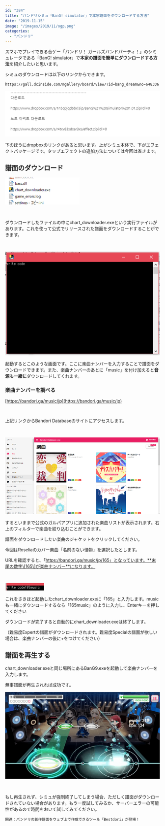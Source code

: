 ```yaml
---
id: "384"
title: "バンドリシミュ「BanG! simulator」で本家譜面をダウンロードする方法"
date: "2019-11-15"
image: "/images/2019/11/ogp.png"
categories: 
  - "バンドリ"
---
```


スマホでプレイできる音ゲー「バンドリ！ ガールズバンドパーティ！」のシミュレータである「BanG! simulator」で**本家の譜面を簡単にダウンロードする方法**を紹介したいと思います。

シミュのダウンロードは以下のリンクからできます。

```
https://gall.dcinside.com/mgallery/board/view/?id=bang_dream&no=648336
```

![](/images/2019/11/bang2.png)

下のほうにdropboxのリンクがあると思います。上がシミュ本体で、下がエフェクトパッケージです。タップエフェクトの追加方法については今回は省きます。

## 譜面のダウンロード

![](/images/2019/11/bang1.png)

 

ダウンロードしたファイルの中にchart\_downloader.exeという実行ファイルがあります。これを使って公式でリリースされた譜面をダウンロードすることができます。

 

![](/images/2019/11/bang3.png)

起動するとこのような画面です。ここに楽曲ナンバーを入力することで譜面をダウンロードできます。また、楽曲ナンバーのあとに「music」を付け加えると**音源も一緒に**ダウンロードしてくれます。

### 楽曲ナンバーを調べる

[https://bandori.ga/music/jp](https://bandori.ga/music/jp)

 

上記リンクからBandori Databaseのサイトにアクセスします。

 

![](/images/2019/11/bang4.png)

するといままで公式のガルパアプリに追加された楽曲リストが表示されます。右上のフィルターで楽曲を絞り込むことができます。

譜面をダウンロードしたい楽曲のジャケットをクリックしてください。

今回はRoseliaのカバー楽曲「名前のない怪物」を選択したとします。

URLを確認すると、「https://bandori.ga/music/jp/165」となっています。**末尾の数字\[165\]が楽曲ナンバー**になります。

 

![](/images/2019/11/bang7.png)

これをさきほど起動したchart\_downloader.exeに「165」と入力します。musicも一緒にダウンロードするなら「165music」のように入力し、Enterキーを押してください

ダウンロードが完了すると自動的にchart\_downloader.exeは終了します。

（難易度Expertの譜面がダウンロードされます。難易度Specialの譜面が欲しい場合は、楽曲ナンバーの後に+をつけてください）

## 譜面を再生する

chart\_downloader.exeと同じ場所にあるBanG9.exeを起動して楽曲ナンバーを入力します。

無事譜面が再生されれば成功です。

![](/images/2019/11/bang5-1.png)

 

もし再生されず、シミュが強制終了してしまう場合、ただしく譜面がダウンロードされていない場合があります。もう一度試してみるか、サーバーエラーの可能性があるので時間をおいて試してみてください。

```
関連：バンドリの創作譜面をウェブ上で作成できるツール「Bestdori」が登場！
```
